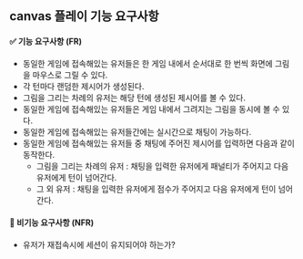 ## canvas 플레이 기능 요구사항

#### ✅ 기능 요구사항 (FR)

- 동일한 게임에 접속해있는 유저들은 한 게임 내에서 순서대로 한 번씩 화면에 그림을 마우스로 그릴 수 있다.
- 각 턴마다 랜덤한 제시어가 생성된다.
- 그림을 그리는 차례의 유저는 해당 턴에 생성된 제시어를 볼 수 있다.
- 동일한 게임에 접속해있는 유저들은 게임 내에서 그려지는 그림을 동시에 볼 수 있다.
- 동일한 게임에 접속해있는 유저들간에는 실시간으로 채팅이 가능하다.
- 동일한 게임에 접속해있는 유저들 중 채팅에 주어진 제시어를 입력하면 다음과 같이 동작한다.
  - 그림을 그리는 차례의 유저 : 채팅을 입력한 유저에게 패널티가 주어지고 다음 유저에게 턴이 넘어간다.
  - 그 외 유저 : 채팅을 입력한 유저에게 점수가 주어지고 다음 유저에게 턴이 넘어간다.

#### 🚀 비기능 요구사항 (NFR)

- 유저가 재접속시에 세션이 유지되어야 하는가?


